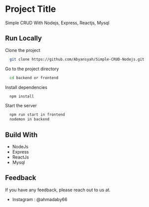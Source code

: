 
# Project Title

Simple CRUD With Nodejs, Express, Reactjs, Mysql


## Run Locally

Clone the project

```bash
  git clone https://github.com/Abyansyah/Simple-CRUD-Nodejs.git
```

Go to the project directory

```bash
  cd backend or frontend
```

Install dependencies

```bash
  npm install
```

Start the server

```bash
  npm run start in frontend
  nodemon in backend
```


## Build With

- NodeJs
- Express
- ReactJs
- Mysql
## Feedback
If you have any feedback, please reach out to us at.

- Instagram : @ahmadaby66
